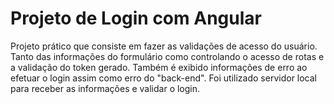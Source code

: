 <h1>Projeto de Login com Angular</h1>


<p>Projeto prático que consiste em fazer as validações de acesso do usuário. Tanto das informações do formulário como controlando o acesso de rotas e a validação do token gerado. Também é exibido informações de erro ao efetuar o login assim como erro do "back-end". Foi utilizado servidor local para receber as informações e validar o login.</p>